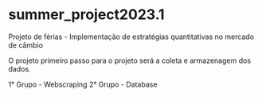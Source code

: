 # summer_project2023.1
Projeto de férias - Implementação de estratégias quantitativas no mercado de câmbio

O projeto primeiro passo para o projeto será a coleta e armazenagem dos dados.

1° Grupo - Webscraping
2° Grupo - Database

